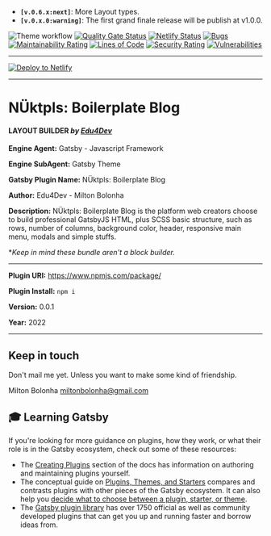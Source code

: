 - **`[v.0.6.x:next]`**: More Layout types.
- **`[v.0.x.0:warning]`**: The first grand finale release will be publish at v1.0.0.

![Theme workflow](https://github.com/nuktpls/gatsby-theme-boilerplate-blog/actions/workflows/master.yaml/badge.svg) [![Quality Gate Status](https://sonarcloud.io/api/project_badges/measure?project=nuktpls_gatsby-theme-boilerplate-blog&metric=alert_status)](https://sonarcloud.io/summary/new_code?id=nuktpls_gatsby-theme-boilerplate-blog) [![Netlify Status](https://api.netlify.com/api/v1/badges/18254200-644c-4919-a835-b51efd328337/deploy-status)](https://app.netlify.com/sites/boilerplate-blog/deploys) [![Bugs](https://sonarcloud.io/api/project_badges/measure?project=nuktpls_gatsby-theme-boilerplate-blog&metric=bugs)](https://sonarcloud.io/summary/new_code?id=nuktpls_gatsby-theme-boilerplate-blog) [![Maintainability Rating](https://sonarcloud.io/api/project_badges/measure?project=nuktpls_gatsby-theme-boilerplate-blog&metric=sqale_rating)](https://sonarcloud.io/summary/new_code?id=nuktpls_gatsby-theme-boilerplate-blog) [![Lines of Code](https://sonarcloud.io/api/project_badges/measure?project=nuktpls_gatsby-theme-boilerplate-blog&metric=ncloc)](https://sonarcloud.io/summary/new_code?id=nuktpls_gatsby-theme-boilerplate-blog) [![Security Rating](https://sonarcloud.io/api/project_badges/measure?project=nuktpls_gatsby-theme-boilerplate-blog&metric=security_rating)](https://sonarcloud.io/summary/new_code?id=nuktpls_gatsby-theme-boilerplate-blog) [![Vulnerabilities](https://sonarcloud.io/api/project_badges/measure?project=nuktpls_gatsby-theme-boilerplate-blog&metric=vulnerabilities)](https://sonarcloud.io/summary/new_code?id=nuktpls_gatsby-theme-boilerplate-blog)

---

[![Deploy to Netlify](https://www.netlify.com/img/deploy/button.svg)](https://app.netlify.com/start/deploy?repository=https://github.com/nuktpls/gatsby-theme-boilerplate-blog)

---

# NÜktpls: Boilerplate Blog

#### LAYOUT BUILDER _by [Edu4Dev](https://edu4.dev)_

**Engine Agent:** Gatsby - Javascript Framework

**Engine SubAgent:** Gatsby Theme

**Gatsby Plugin Name:** NÜktpls: Boilerplate Blog

**Author:** Edu4Dev - Milton Bolonha

**Description:** NÜktpls: Boilerplate Blog is the platform
web creators choose to build professional GatsbyJS HTML,
plus SCSS basic structure, such as rows, number of columns,
background color, header, responsive main menu,
modals and simple stuffs.

\*_Keep in mind these bundle aren't a block builder._

---

**Plugin URI:** https://www.npmjs.com/package/

**Plugin Install:** `npm i`

**Version:** 0.0.1

**Year:** 2022

---

## Keep in touch

Don't mail me yet. Unless you want to make some kind of friendship.

Milton Bolonha <miltonbolonha@gmail.com>

## 🎓 Learning Gatsby

If you're looking for more guidance on plugins, how they work, or what their role is in the Gatsby ecosystem, check out some of these resources:

- The [Creating Plugins](https://www.gatsbyjs.com/docs/creating-plugins/) section of the docs has information on authoring and maintaining plugins yourself.
- The conceptual guide on [Plugins, Themes, and Starters](https://www.gatsbyjs.com/docs/plugins-themes-and-starters/) compares and contrasts plugins with other pieces of the Gatsby ecosystem. It can also help you [decide what to choose between a plugin, starter, or theme](https://www.gatsbyjs.com/docs/plugins-themes-and-starters/#deciding-which-to-use).
- The [Gatsby plugin library](https://www.gatsbyjs.com/plugins/) has over 1750 official as well as community developed plugins that can get you up and running faster and borrow ideas from.
